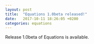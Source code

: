 ```yaml
---
layout: post
title:  "Equations 1.0beta released!"
date:   2017-10-11 18:26:05 +0200
categories: equations
---
```


Release 1.0beta of Equations is available.
